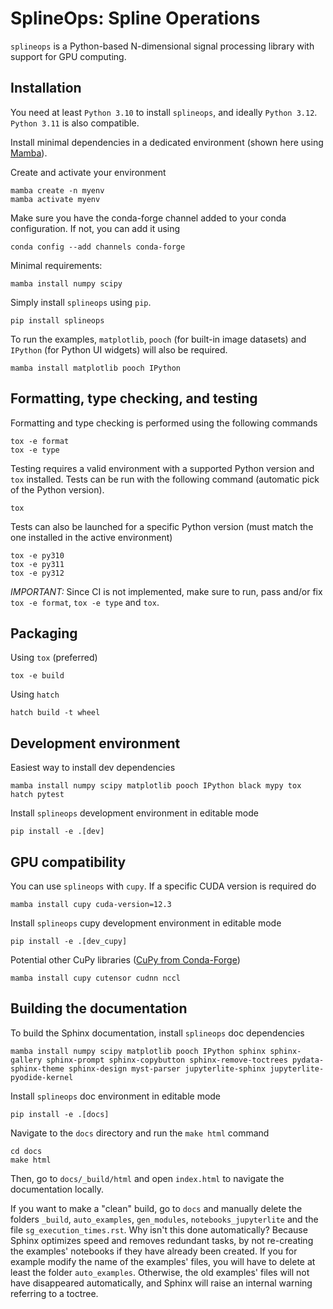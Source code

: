 # SplineOps: Spline Operations

`splineops` is a Python-based N-dimensional signal processing library with
support for GPU computing.

## Installation

You need at least `Python 3.10` to install `splineops`, and ideally `Python 3.12`. `Python 3.11` is also compatible.

Install minimal dependencies in a dedicated environment
(shown here using [Mamba](https://mamba.readthedocs.io/en/latest/)).

Create and activate your environment

```shell
mamba create -n myenv
mamba activate myenv
```

Make sure you have the conda-forge channel added to your conda configuration.
If not, you can add it using

```shell
conda config --add channels conda-forge
```

Minimal requirements:

```shell
mamba install numpy scipy
```

Simply install `splineops` using `pip`.

```shell
pip install splineops
```

To run the examples, `matplotlib`, `pooch` (for built-in image datasets)
and `IPython` (for Python UI widgets) will also be required.

```shell
mamba install matplotlib pooch IPython
```

## Formatting, type checking, and testing

Formatting and type checking is performed using the following commands

```shell
tox -e format
tox -e type
```

Testing requires a valid environment with a supported Python version and `tox`
installed. Tests can be run with the following command (automatic pick of the
Python version).

```shell
tox
```

Tests can also be launched for a specific Python version (must match the one
installed in the active environment)

```shell
tox -e py310
tox -e py311
tox -e py312
```

*IMPORTANT:* Since CI is not implemented, make sure to run, pass and/or fix
`tox -e format`, `tox -e type` and `tox`.

## Packaging

Using `tox` (preferred)

```shell
tox -e build
```

Using `hatch`

```shell
hatch build -t wheel
```

## Development environment

Easiest way to install dev dependencies

```shell
mamba install numpy scipy matplotlib pooch IPython black mypy tox hatch pytest
```

Install `splineops` development environment in editable mode

```shell
pip install -e .[dev]
```

## GPU compatibility

You can use `splineops` with `cupy`. If a specific CUDA version is required do

```shell
mamba install cupy cuda-version=12.3
```

Install `splineops` cupy development environment in editable mode

```shell
pip install -e .[dev_cupy]
```

Potential other CuPy libraries
([CuPy from Conda-Forge](https://docs.cupy.dev/en/stable/install.html#installing-cupy-from-conda-forge))

```shell
mamba install cupy cutensor cudnn nccl
```

## Building the documentation

To build the Sphinx documentation, install `splineops` doc dependencies

```shell
mamba install numpy scipy matplotlib pooch IPython sphinx sphinx-gallery sphinx-prompt sphinx-copybutton sphinx-remove-toctrees pydata-sphinx-theme sphinx-design myst-parser jupyterlite-sphinx jupyterlite-pyodide-kernel
```

Install `splineops` doc environment in editable mode

```shell
pip install -e .[docs]
```

Navigate to the `docs` directory and run the `make html` command

```shell
cd docs
make html
```

Then, go to `docs/_build/html` and open `index.html` to navigate the
documentation locally.

If you want to make a "clean" build, go to `docs` and manually delete the folders `_build`, `auto_examples`, `gen_modules`, `notebooks_jupyterlite` and the file `sg_execution_times.rst`.
Why isn't this done automatically? Because Sphinx optimizes speed and removes redundant tasks, by not re-creating the examples' notebooks if they have already been created.
If you for example modify the name of the examples' files, you will have to delete at least the folder `auto_examples`. Otherwise, the old examples' files will not have disappeared automatically, and Sphinx will raise an internal warning referring to a toctree.